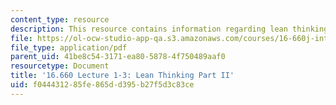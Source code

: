 ```yaml
---
content_type: resource
description: This resource contains information regarding lean thinking part II.
file: https://ol-ocw-studio-app-qa.s3.amazonaws.com/courses/16-660j-introduction-to-lean-six-sigma-methods-january-iap-2012/f044431285fe865dd395b27f5d3c83ce_MIT16_660JIAP12_1-3part2.pdf
file_type: application/pdf
parent_uid: 41be8c54-3171-ea80-5878-4f750489aaf0
resourcetype: Document
title: '16.660 Lecture 1-3: Lean Thinking Part II'
uid: f0444312-85fe-865d-d395-b27f5d3c83ce
---
```

